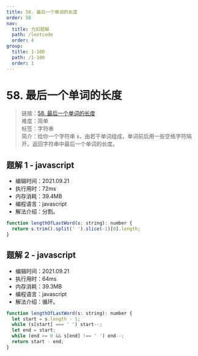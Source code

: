 ```yaml
---
title: 58. 最后一个单词的长度
order: 58
nav:
  title: 力扣题解
  path: /leetcode
  order: 4
group:
  title: 1-100
  path: /1-100
  order: 1
---
```


# 58. 最后一个单词的长度

> 链接：[58. 最后一个单词的长度](https://leetcode-cn.com/problems/length-of-last-word/)  
> 难度：简单  
> 标签：字符串  
> 简介：给你一个字符串 s，由若干单词组成，单词前后用一些空格字符隔开。返回字符串中最后一个单词的长度。

## 题解 1 - javascript

- 编辑时间：2021.09.21
- 执行用时：72ms
- 内存消耗：39.4MB
- 编程语言：javascript
- 解法介绍：分割。

```javascript
function lengthOfLastWord(s: string): number {
  return s.trim().split(' ').slice(-1)[0].length;
}
```

## 题解 2 - javascript

- 编辑时间：2021.09.21
- 执行用时：64ms
- 内存消耗：39.3MB
- 编程语言：javascript
- 解法介绍：循环。

```javascript
function lengthOfLastWord(s: string): number {
  let start = s.length - 1;
  while (s[start] === ' ') start--;
  let end = start;
  while (end >= 0 && s[end] !== ' ') end--;
  return start - end;
}
```
